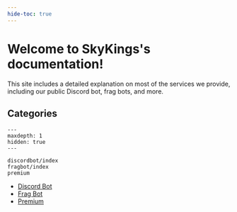 ```yaml
---
hide-toc: true
---
```


# Welcome to SkyKings's documentation!

This site includes a detailed explanation on most of the services we provide, 
including our public Discord bot, frag bots, and more.

## Categories
```{toctree}
---
maxdepth: 1
hidden: true
---

discordbot/index
fragbot/index
premium
```
- [Discord Bot](discordbot/index)
- [Frag Bot](fragbot/index)
- [Premium](premium)